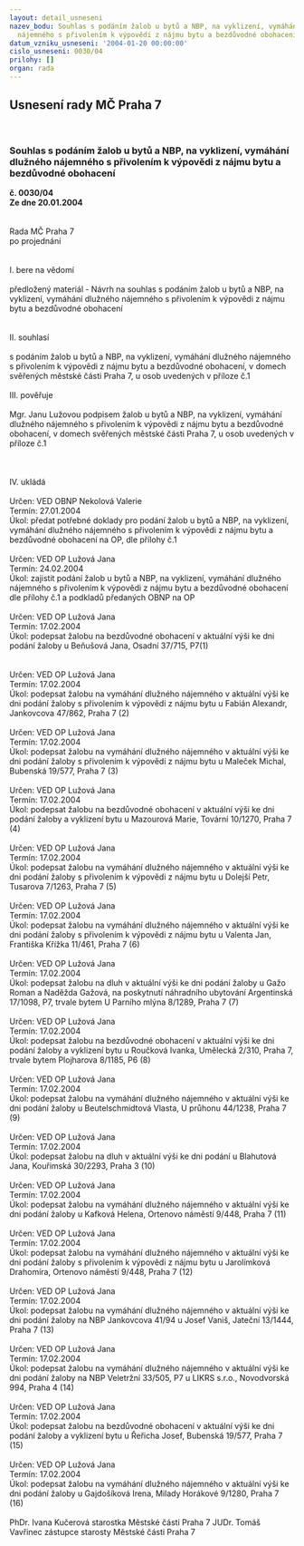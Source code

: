 ```yaml
---
layout: detail_usneseni
nazev_bodu: Souhlas s podáním žalob u bytů a NBP, na vyklizení, vymáhání dlužného
  nájemného s přivolením k výpovědi z nájmu bytu a bezdůvodné obohacení
datum_vzniku_usneseni: '2004-01-20 00:00:00'
cislo_usneseni: 0030/04
prilohy: []
organ: rada
---
```

<div id="ucUsn_pList" class="usn">
	<span><h2>Usnesení rady MČ Praha 7 </h2>
<br></span><div class="standBody">
<span><h3>Souhlas s podáním žalob u bytů a NBP, na vyklizení, vymáhání dlužného nájemného s přivolením k výpovědi z nájmu bytu a bezdůvodné obohacení</h3></span><div class="center">
		<strong>č. 0030/04</strong><br>
	</div>
<div class="center">
		<strong>Ze dne 20.01.2004</strong><br><br>
	</div>
<br>Rada MČ Praha 7<br>po projednání<br><br><br>I.	bere na vědomí<br><br> předložený materiál - Návrh na souhlas s podáním žalob u bytů a NBP, na vyklizení, vymáhání dlužného nájemného s přivolením k výpovědi z nájmu bytu a bezdůvodné obohacení<br><br><br>II.	souhlasí <br><br>s podáním žalob u bytů a NBP, na vyklizení, vymáhání dlužného nájemného s přivolením k výpovědi z nájmu bytu a bezdůvodné obohacení, v domech svěřených městské části Praha 7, u osob uvedených v příloze č.1<br><br>III.	pověřuje <br><br>Mgr. Janu Lužovou podpisem žalob u bytů a NBP, na vyklizení, vymáhání dlužného nájemného s přivolením k výpovědi z nájmu bytu a bezdůvodné obohacení, v domech svěřených městské části Praha 7, u osob uvedených v příloze č.1<br><br><br><br>IV.	ukládá <br><br>Určen:	VED OBNP Nekolová Valerie<br>Termín: 27.01.2004<br>Úkol:	předat potřebné doklady pro podání žalob u bytů a NBP, na vyklizení, vymáhání dlužného nájemného s přivolením k výpovědi z nájmu bytu a bezdůvodné obohacení na OP, dle přílohy č.1<br> <br>Určen:	VED OP Lužová Jana<br>Termín: 24.02.2004<br>Úkol:	zajistit podání žalob u bytů a NBP, na vyklizení, vymáhání dlužného nájemného s přivolením k výpovědi z nájmu bytu a bezdůvodné obohacení dle přílohy  č.1 a podkladů předaných OBNP na OP<br> <br>Určen:	VED OP Lužová Jana<br>Termín: 17.02.2004<br>Úkol:	podepsat žalobu na bezdůvodné obohacení v aktuální výši ke dni podání žaloby u Beňušová Jana, Osadní 37/715, P7(1)<br> <br><br>Určen:	VED OP Lužová Jana<br>Termín: 17.02.2004<br>Úkol:	podepsat žalobu na vymáhání dlužného nájemného v aktuální výši ke dni podání žaloby s přivolením k výpovědi z nájmu bytu u Fabián Alexandr, Jankovcova 47/862, Praha 7 (2) <br><br>Určen:	VED OP Lužová Jana<br>Termín: 17.02.2004<br>Úkol:	podepsat žalobu na vymáhání dlužného nájemného v aktuální výši ke dni podání žaloby s přivolením k výpovědi z nájmu bytu u Maleček Michal, Bubenská 19/577, Praha 7 (3) <br> <br>Určen:	VED OP Lužová Jana<br>Termín: 17.02.2004<br>Úkol:	podepsat žalobu na bezdůvodné obohacení v aktuální výši ke dni podání žaloby a vyklizení bytu u Mazourová Marie, Tovární 10/1270, Praha 7 (4) <br><br>Určen:	VED OP Lužová Jana<br>Termín: 17.02.2004<br>Úkol:	podepsat žalobu na vymáhání dlužného nájemného v aktuální výši ke dni podání žaloby s přivolením k výpovědi z nájmu bytu u Dolejší Petr, Tusarova 7/1263, Praha 7 (5) <br> <br>Určen:	VED OP Lužová Jana<br>Termín: 17.02.2004<br>Úkol:	podepsat žalobu na vymáhání dlužného nájemného v aktuální výši ke dni podání žaloby s přivolením k výpovědi z nájmu bytu u Valenta Jan, Františka Křížka 11/461, Praha 7 (6) <br>  <br>Určen:	VED OP Lužová Jana<br>Termín: 17.02.2004<br>Úkol:	podepsat žalobu na dluh v aktuální výši ke dni podání žaloby u Gažo Roman a Naděžda Gažová, na poskytnutí náhradního ubytování Argentinská 17/1098, P7, trvale bytem U Parního mlýna 8/1289, Praha 7 (7)<br>  <br>Určen:	VED OP Lužová Jana<br>Termín: 17.02.2004<br>Úkol:	podepsat žalobu na bezdůvodné obohacení v aktuální výši ke dni podání žaloby a vyklizení bytu u Roučková Ivanka, Umělecká 2/310, Praha 7, trvale bytem Plojharova 8/1185, P6 (8)<br>  <br>Určen:	VED OP Lužová Jana<br>Termín: 17.02.2004<br>Úkol:	podepsat žalobu na vymáhání dlužného nájemného v aktuální výši ke dni podání žaloby u Beutelschmidtová Vlasta, U průhonu 44/1238, Praha 7 (9)<br> <br>Určen:	VED OP Lužová Jana<br>Termín: 17.02.2004<br>Úkol:	podepsat žalobu na dluh v aktuální výši ke dni podání u Blahutová Jana, Kouřimská 30/2293, Praha 3 (10)<br>  <br>Určen:	VED OP Lužová Jana<br>Termín: 17.02.2004<br>Úkol:	podepsat žalobu na vymáhání dlužného nájemného v aktuální výši ke dni podání žaloby u Kafková Helena, Ortenovo náměstí 9/448, Praha 7 (11)<br>  <br>Určen:	VED OP Lužová Jana<br>Termín: 17.02.2004<br>Úkol:	podepsat žalobu na vymáhání dlužného nájemného v aktuální výši ke dni podání žaloby s přivolením k výpovědi z nájmu bytu u Jarolímková Drahomíra, Ortenovo náměstí 9/448, Praha 7 (12)<br>  <br>Určen:	VED OP Lužová Jana<br>Termín: 17.02.2004<br>Úkol:	podepsat žalobu na vymáhání dlužného nájemného v aktuální výši ke dni podání žaloby na NBP Jankovcova 41/94 u Josef Vaniš, Jateční 13/1444, Praha 7 (13)<br>  <br>Určen:	VED OP Lužová Jana<br>Termín: 17.02.2004<br>Úkol:	podepsat žalobu na vymáhání dlužného nájemného v aktuální výši ke dni podání žaloby na NBP Veletržní 33/505, P7 u LIKRS s.r.o., Novodvorská 994, Praha 4 (14)<br>  <br>Určen:	VED OP Lužová Jana<br>Termín: 17.02.2004<br>Úkol:	podepsat žalobu na bezdůvodné obohacení v aktuální výši ke dni podání žaloby a vyklizení bytu u Řeřicha Josef, Bubenská 19/577, Praha 7 (15)<br>  <br>Určen:	VED OP Lužová Jana<br>Termín: 17.02.2004<br>Úkol:	podepsat žalobu na vymáhání dlužného nájemného v aktuální výši ke dni podání žaloby u Gajdošíková Irena, Milady Horákové 9/1280, Praha 7 (16)<br>  	<br>PhDr. Ivana Kučerová starostka Městské části Praha 7	 JUDr. Tomáš Vavřinec zástupce starosty Městské části Praha 7<br>	<br><br>
</div>
</div>